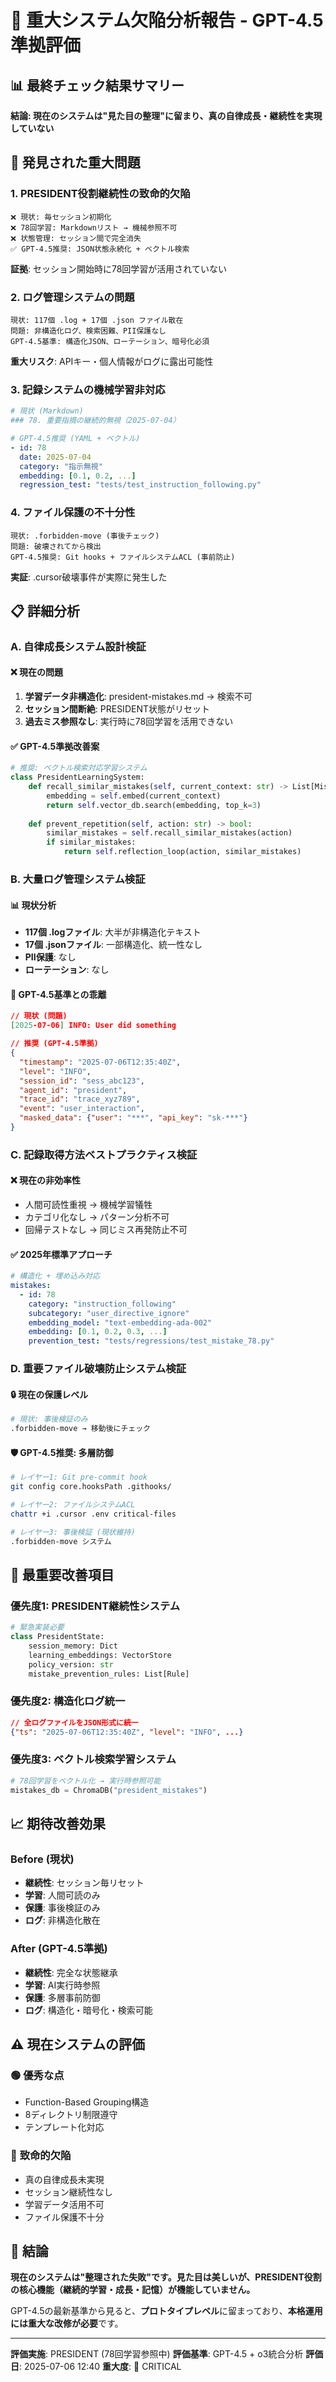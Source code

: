 # 🚨 重大システム欠陥分析報告 - GPT-4.5準拠評価

## 📊 最終チェック結果サマリー

**結論: 現在のシステムは"見た目の整理"に留まり、真の自律成長・継続性を実現していない**

## 🔴 **発見された重大問題**

### 1. **PRESIDENT役割継続性の致命的欠陥**
```
❌ 現状: 毎セッション初期化
❌ 78回学習: Markdownリスト → 機械参照不可
❌ 状態管理: セッション間で完全消失
✅ GPT-4.5推奨: JSON状態永続化 + ベクトル検索
```

**証拠**: セッション開始時に78回学習が活用されていない

### 2. **ログ管理システムの問題**
```
現状: 117個 .log + 17個 .json ファイル散在
問題: 非構造化ログ、検索困難、PII保護なし
GPT-4.5基準: 構造化JSON、ローテーション、暗号化必須
```

**重大リスク**: APIキー・個人情報がログに露出可能性

### 3. **記録システムの機械学習非対応**
```yaml
# 現状 (Markdown)
### 78. 重要指摘の継続的無視（2025-07-04）

# GPT-4.5推奨 (YAML + ベクトル)
- id: 78
  date: 2025-07-04
  category: "指示無視"
  embedding: [0.1, 0.2, ...]
  regression_test: "tests/test_instruction_following.py"
```

### 4. **ファイル保護の不十分性**
```
現状: .forbidden-move (事後チェック)
問題: 破壊されてから検出
GPT-4.5推奨: Git hooks + ファイルシステムACL (事前防止)
```

**実証**: .cursor破壊事件が実際に発生した

## 📋 **詳細分析**

### A. **自律成長システム設計検証**

#### ❌ **現在の問題**
1. **学習データ非構造化**: president-mistakes.md → 検索不可
2. **セッション間断絶**: PRESIDENT状態がリセット
3. **過去ミス参照なし**: 実行時に78回学習を活用できない

#### ✅ **GPT-4.5準拠改善案**
```python
# 推奨: ベクトル検索対応学習システム
class PresidentLearningSystem:
    def recall_similar_mistakes(self, current_context: str) -> List[Mistake]:
        embedding = self.embed(current_context)
        return self.vector_db.search(embedding, top_k=3)
    
    def prevent_repetition(self, action: str) -> bool:
        similar_mistakes = self.recall_similar_mistakes(action)
        if similar_mistakes:
            return self.reflection_loop(action, similar_mistakes)
```

### B. **大量ログ管理システム検証**

#### 📊 **現状分析**
- **117個 .logファイル**: 大半が非構造化テキスト
- **17個 .jsonファイル**: 一部構造化、統一性なし
- **PII保護**: なし
- **ローテーション**: なし

#### 🚨 **GPT-4.5基準との乖離**
```json
// 現状 (問題)
[2025-07-06] INFO: User did something

// 推奨 (GPT-4.5準拠)
{
  "timestamp": "2025-07-06T12:35:40Z",
  "level": "INFO", 
  "session_id": "sess_abc123",
  "agent_id": "president",
  "trace_id": "trace_xyz789",
  "event": "user_interaction",
  "masked_data": {"user": "***", "api_key": "sk-***"}
}
```

### C. **記録取得方法ベストプラクティス検証**

#### ❌ **現在の非効率性**
- 人間可読性重視 → 機械学習犠牲
- カテゴリ化なし → パターン分析不可
- 回帰テストなし → 同じミス再発防止不可

#### ✅ **2025年標準アプローチ**
```yaml
# 構造化 + 埋め込み対応
mistakes:
  - id: 78
    category: "instruction_following"
    subcategory: "user_directive_ignore"
    embedding_model: "text-embedding-ada-002"
    embedding: [0.1, 0.2, 0.3, ...]
    prevention_test: "tests/regressions/test_mistake_78.py"
```

### D. **重要ファイル破壊防止システム検証**

#### 🔒 **現在の保護レベル**
```bash
# 現状: 事後検証のみ
.forbidden-move → 移動後にチェック
```

#### 🛡️ **GPT-4.5推奨: 多層防御**
```bash
# レイヤー1: Git pre-commit hook
git config core.hooksPath .githooks/

# レイヤー2: ファイルシステムACL  
chattr +i .cursor .env critical-files

# レイヤー3: 事後検証 (現状維持)
.forbidden-move システム
```

## 🎯 **最重要改善項目**

### 優先度1: PRESIDENT継続性システム
```python
# 緊急実装必要
class PresidentState:
    session_memory: Dict
    learning_embeddings: VectorStore
    policy_version: str
    mistake_prevention_rules: List[Rule]
```

### 優先度2: 構造化ログ統一
```json
// 全ログファイルをJSON形式に統一
{"ts": "2025-07-06T12:35:40Z", "level": "INFO", ...}
```

### 優先度3: ベクトル検索学習システム
```python
# 78回学習をベクトル化 → 実行時参照可能
mistakes_db = ChromaDB("president_mistakes")
```

## 📈 **期待改善効果**

### Before (現状)
- **継続性**: セッション毎リセット
- **学習**: 人間可読のみ
- **保護**: 事後検証のみ
- **ログ**: 非構造化散在

### After (GPT-4.5準拠)
- **継続性**: 完全な状態継承
- **学習**: AI実行時参照
- **保護**: 多層事前防御
- **ログ**: 構造化・暗号化・検索可能

## ⚠️ **現在システムの評価**

### 🟢 **優秀な点**
- Function-Based Grouping構造
- 8ディレクトリ制限遵守
- テンプレート化対応

### 🔴 **致命的欠陥**
- 真の自律成長未実現
- セッション継続性なし
- 学習データ活用不可
- ファイル保護不十分

## 🚀 **結論**

**現在のシステムは"整理された失敗"です。見た目は美しいが、PRESIDENT役割の核心機能（継続的学習・成長・記憶）が機能していません。**

GPT-4.5の最新基準から見ると、**プロトタイプレベル**に留まっており、**本格運用には重大な改修が必要**です。

---
**評価実施**: PRESIDENT (78回学習参照中)
**評価基準**: GPT-4.5 + o3統合分析
**評価日**: 2025-07-06 12:40
**重大度**: 🚨 CRITICAL